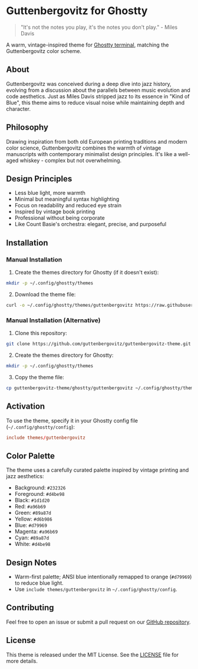 # Guttenbergovitz for Ghostty

> "It's not the notes you play, it's the notes you don't play." - Miles Davis

A warm, vintage-inspired theme for [Ghostty terminal](https://ghostty.com/), matching the Guttenbergovitz color scheme.

## About

Guttenbergovitz was conceived during a deep dive into jazz history, evolving from a discussion about the parallels between music evolution and code aesthetics. Just as Miles Davis stripped jazz to its essence in "Kind of Blue", this theme aims to reduce visual noise while maintaining depth and character.

## Philosophy

Drawing inspiration from both old European printing traditions and modern color science, Guttenbergovitz combines the warmth of vintage manuscripts with contemporary minimalist design principles. It's like a well-aged whiskey - complex but not overwhelming.

## Design Principles

- Less blue light, more warmth
- Minimal but meaningful syntax highlighting
- Focus on readability and reduced eye strain
- Inspired by vintage book printing
- Professional without being corporate
- Like Count Basie's orchestra: elegant, precise, and purposeful

## Installation

### Manual Installation

1. Create the themes directory for Ghostty (if it doesn't exist):
```bash
mkdir -p ~/.config/ghostty/themes
```

2. Download the theme file:
```bash
curl -o ~/.config/ghostty/themes/guttenbergovitz https://raw.githubusercontent.com/guttenbergovitz/guttenbergovitz-theme/main/ghostty/guttenbergovitz
```

### Manual Installation (Alternative)

1. Clone this repository:
```bash
git clone https://github.com/guttenbergovitz/guttenbergovitz-theme.git
```

2. Create the themes directory for Ghostty:
```bash
mkdir -p ~/.config/ghostty/themes
```

3. Copy the theme file:
```bash
cp guttenbergovitz-theme/ghostty/guttenbergovitz ~/.config/ghostty/themes/
```

## Activation

To use the theme, specify it in your Ghostty config file (`~/.config/ghostty/config`):

```conf
include themes/guttenbergovitz
```

## Color Palette

The theme uses a carefully curated palette inspired by vintage printing and jazz aesthetics:

- Background: `#232326`
- Foreground: `#d4be98`
- Black: `#1d1d20`
- Red: `#a96b69`
- Green: `#89a87d`
- Yellow: `#d6b986`
- Blue: `#d79969`
- Magenta: `#a96b69`
- Cyan: `#89a87d`
- White: `#d4be98`

## Design Notes

- Warm-first palette; ANSI blue intentionally remapped to orange (`#d79969`) to reduce blue light.
- Use `include themes/guttenbergovitz` in `~/.config/ghostty/config`.

## Contributing

Feel free to open an issue or submit a pull request on our [GitHub repository](https://github.com/guttenbergovitz/guttenbergovitz-theme).

## License

This theme is released under the MIT License. See the [LICENSE](../LICENSE) file for more details. 
